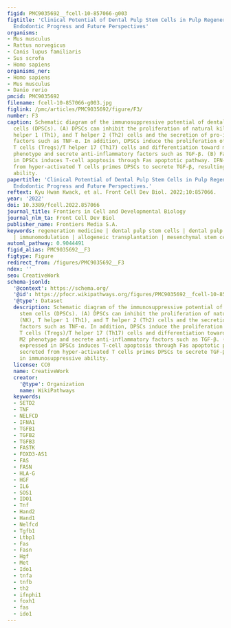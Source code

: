 ```yaml
---
figid: PMC9035692__fcell-10-857066-g003
figtitle: 'Clinical Potential of Dental Pulp Stem Cells in Pulp Regeneration: Current
  Endodontic Progress and Future Perspectives'
organisms:
- Mus musculus
- Rattus norvegicus
- Canis lupus familiaris
- Sus scrofa
- Homo sapiens
organisms_ner:
- Homo sapiens
- Mus musculus
- Danio rerio
pmcid: PMC9035692
filename: fcell-10-857066-g003.jpg
figlink: /pmc/articles/PMC9035692/figure/F3/
number: F3
caption: Schematic diagram of the immunosuppressive potential of dental pulp stem
  cells (DPSCs). (A) DPSCs can inhibit the proliferation of natural killer (NK), T
  helper 1 (Th1), and T helper 2 (Th2) cells and the secretion of pro-inflammatory
  factors such as TNF-α. In addition, DPSCs induce the proliferation of regulatory
  T cells (Tregs)/T helper 17 (Th17) cells and differentiation toward macrophage M2
  phenotype and secrete anti-inflammatory factors such as TGF-β. (B) Fas ligand expressed
  in DPSCs induces T-cell apoptosis through Fas apoptotic pathway. IFN-γ secreted
  from hyper-activated T cells primes DPSCs to secrete TGF-β, resulting in immunosuppressive
  ability.
papertitle: 'Clinical Potential of Dental Pulp Stem Cells in Pulp Regeneration: Current
  Endodontic Progress and Future Perspectives.'
reftext: Kyu Hwan Kwack, et al. Front Cell Dev Biol. 2022;10:857066.
year: '2022'
doi: 10.3389/fcell.2022.857066
journal_title: Frontiers in Cell and Developmental Biology
journal_nlm_ta: Front Cell Dev Biol
publisher_name: Frontiers Media S.A.
keywords: regeneration medicine | dental pulp stem cells | dental pulp regeneration
  | immunomodulation | allogeneic transplantation | mesenchymal stem cells
automl_pathway: 0.9044491
figid_alias: PMC9035692__F3
figtype: Figure
redirect_from: /figures/PMC9035692__F3
ndex: ''
seo: CreativeWork
schema-jsonld:
  '@context': https://schema.org/
  '@id': https://pfocr.wikipathways.org/figures/PMC9035692__fcell-10-857066-g003.html
  '@type': Dataset
  description: Schematic diagram of the immunosuppressive potential of dental pulp
    stem cells (DPSCs). (A) DPSCs can inhibit the proliferation of natural killer
    (NK), T helper 1 (Th1), and T helper 2 (Th2) cells and the secretion of pro-inflammatory
    factors such as TNF-α. In addition, DPSCs induce the proliferation of regulatory
    T cells (Tregs)/T helper 17 (Th17) cells and differentiation toward macrophage
    M2 phenotype and secrete anti-inflammatory factors such as TGF-β. (B) Fas ligand
    expressed in DPSCs induces T-cell apoptosis through Fas apoptotic pathway. IFN-γ
    secreted from hyper-activated T cells primes DPSCs to secrete TGF-β, resulting
    in immunosuppressive ability.
  license: CC0
  name: CreativeWork
  creator:
    '@type': Organization
    name: WikiPathways
  keywords:
  - SETD2
  - TNF
  - NELFCD
  - IFNA1
  - TGFB1
  - TGFB2
  - TGFB3
  - FASTK
  - FOXD3-AS1
  - FAS
  - FASN
  - HLA-G
  - HGF
  - IL6
  - SOS1
  - IDO1
  - Tnf
  - Hand2
  - Hand1
  - Nelfcd
  - Tgfb1
  - Ltbp1
  - Fas
  - Fasn
  - Hgf
  - Met
  - Ido1
  - tnfa
  - tnfb
  - th2
  - ifnphi1
  - foxh1
  - fas
  - ido1
---
```

